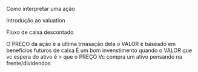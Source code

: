Como interpretar uma ação

Introdução ao valuation

Fluxo de caixa descontado


O PREÇO da ação é a ultima trnasação dela
o VALOR é baseado em beneficios futuros de caixa
É um bom invenstimento quando o VALOR que vc espera do ativo é > que o PREÇO
Vc compra um ativo pensando na frente/dividendos
